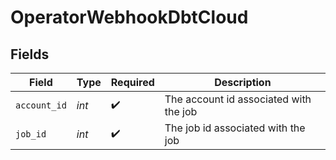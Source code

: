 # OperatorWebhookDbtCloud


## Fields

| Field                                  | Type                                   | Required                               | Description                            |
| -------------------------------------- | -------------------------------------- | -------------------------------------- | -------------------------------------- |
| `account_id`                           | *int*                                  | :heavy_check_mark:                     | The account id associated with the job |
| `job_id`                               | *int*                                  | :heavy_check_mark:                     | The job id associated with the job     |